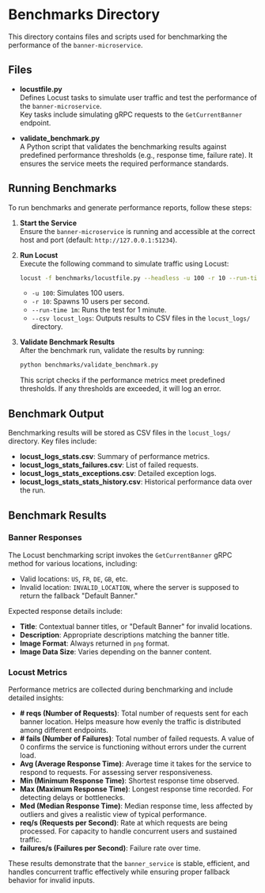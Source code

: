 # Benchmarks Directory

This directory contains files and scripts used for benchmarking the performance of the `banner-microservice`.

## Files

- **locustfile.py**  
  Defines Locust tasks to simulate user traffic and test the performance of the `banner-microservice`.  
  Key tasks include simulating gRPC requests to the `GetCurrentBanner` endpoint.

- **validate_benchmark.py**  
  A Python script that validates the benchmarking results against predefined performance thresholds (e.g., response time, failure rate). It ensures the service meets the required performance standards.

## Running Benchmarks

To run benchmarks and generate performance reports, follow these steps:

1. **Start the Service**  
   Ensure the `banner-microservice` is running and accessible at the correct host and port (default: `http://127.0.0.1:51234`).

2. **Run Locust**  
   Execute the following command to simulate traffic using Locust:
   ```bash
   locust -f benchmarks/locustfile.py --headless -u 100 -r 10 --run-time 1m --host http://127.0.0.1:51234 --csv locust_logs
   ```
   - `-u 100`: Simulates 100 users.
   - `-r 10`: Spawns 10 users per second.
   - `--run-time 1m`: Runs the test for 1 minute.
   - `--csv locust_logs`: Outputs results to CSV files in the `locust_logs/` directory.
   
3. **Validate Benchmark Results**  
   After the benchmark run, validate the results by running:
   ```bash
   python benchmarks/validate_benchmark.py
   ```
   This script checks if the performance metrics meet predefined thresholds. If any thresholds are exceeded, it will log an error.
   
## Benchmark Output

Benchmarking results will be stored as CSV files in the `locust_logs/` directory. Key files include:

- **locust_logs_stats.csv**: Summary of performance metrics.
- **locust_logs_stats_failures.csv**: List of failed requests.
- **locust_logs_stats_exceptions.csv**: Detailed exception logs.
- **locust_logs_stats_stats_history.csv**: Historical performance data over the run.

## Benchmark Results

### Banner Responses
The Locust benchmarking script invokes the `GetCurrentBanner` gRPC method for various locations, including:
- Valid locations: `US`, `FR`, `DE`, `GB`, etc.
- Invalid location: `INVALID_LOCATION`, where the server is supposed to return the fallback "Default Banner."

Expected response details include:
- **Title**: Contextual banner titles, or "Default Banner" for invalid locations.
- **Description**: Appropriate descriptions matching the banner title.
- **Image Format**: Always returned in `png` format.
- **Image Data Size**: Varies depending on the banner content.

### Locust Metrics
Performance metrics are collected during benchmarking and include detailed insights:
- **# reqs (Number of Requests)**: Total number of requests sent for each banner location. Helps measure how evenly the traffic is distributed among different endpoints.
- **# fails (Number of Failures)**: Total number of failed requests. A value of 0 confirms the service is functioning without errors under the current load.
- **Avg (Average Response Time)**: Average time it takes for the service to respond to requests. For assessing server responsiveness.
- **Min (Minimum Response Time)**: Shortest response time observed.
- **Max (Maximum Response Time)**: Longest response time recorded. For detecting delays or bottlenecks.
- **Med (Median Response Time)**: Median response time, less affected by outliers and gives a realistic view of typical performance.
- **req/s (Requests per Second)**: Rate at which requests are being processed. For capacity to handle concurrent users and sustained traffic.
- **failures/s (Failures per Second)**: Failure rate over time.

These results demonstrate that the `banner_service` is stable, efficient, and handles concurrent traffic effectively while ensuring proper fallback behavior for invalid inputs.

